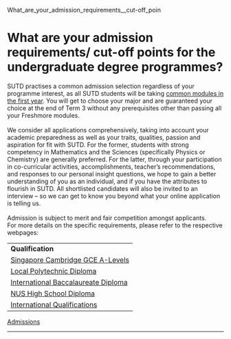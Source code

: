 What_are_your_admission_requirements__cut-off_poin



What are your admission requirements/ cut-off points for the undergraduate degree programmes?
=============================================================================================

SUTD practises a common admission selection regardless of your programme interest, as all SUTD students will be taking [common modules in the first year](/education/undergraduate/freshmore-subjects/). You will get to choose your major and are guaranteed your choice at the end of Term 3 without any prerequisites other than passing all your Freshmore modules.  
   
We consider all applications comprehensively, taking into account your academic preparedness as well as your traits, qualities, passion and aspiration for fit with SUTD. For the former, students with strong competency in Mathematics and the Sciences (specifically Physics or Chemistry) are generally preferred. For the latter, through your participation in co-curricular activities, accomplishments, teacher’s recommendations, and responses to our personal insight questions, we hope to gain a better understanding of you as an individual, and if you have the attributes to flourish in SUTD. All shortlisted candidates will also be invited to an interview – so we can get to know you beyond what your online application is telling us.  
   
Admission is subject to merit and fair competition amongst applicants.  
For more details on the specific requirements, please refer to the respective webpages:




|  |
| --- |
| **Qualification** |
| [Singapore Cambridge GCE A-Levels](/admissions/undergraduate/singapore-cambridge-gce-a-level/criteria-for-admission/) |
| [Local Polytechnic Diploma](/admissions/undergraduate/local-diploma/criteria-for-admission/) |
| [International Baccalaureate Diploma](https://www.sutd.edu.sg/Admissions/Undergraduate/Application/Admissions-Requirements/International-Baccalaureate-Diploma-(Singapore)) |
| [NUS High School Diploma](/admissions/undergraduate/nus-high-school-diploma/criteria-for-admission/) |
| [International Qualifications](/admissions/undergraduate/admission-requirements/international-qualifications/) |

[Admissions](https://www.sutd.edu.sg/tag/admissions/)

---

